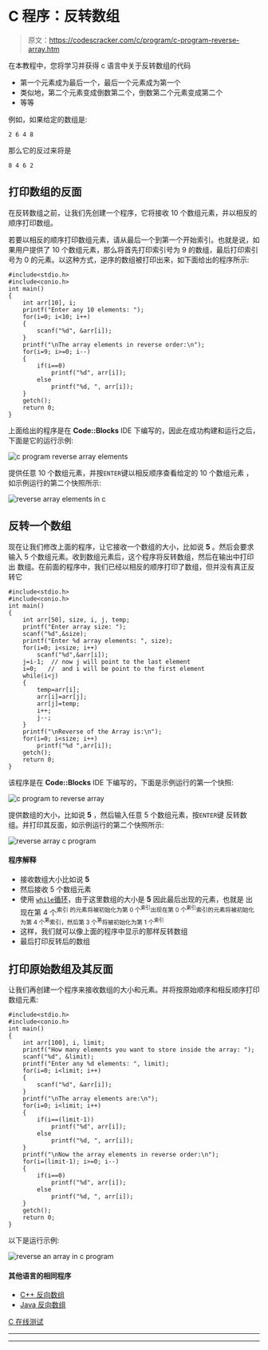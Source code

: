 # C 程序：反转数组

> 原文：<https://codescracker.com/c/program/c-program-reverse-array.htm>

在本教程中，您将学习并获得 c 语言中关于反转数组的代码

*   第一个元素成为最后一个，最后一个元素成为第一个
*   类似地，第二个元素变成倒数第二个，倒数第二个元素变成第二个
*   等等

例如，如果给定的数组是:

```
2 6 4 8
```

那么它的反过来将是

```
8 4 6 2
```

## 打印数组的反面

在反转数组之前，让我们先创建一个程序，它将接收 10 个数组元素，并以相反的顺序打印数组。

若要以相反的顺序打印数组元素，请从最后一个到第一个开始索引。也就是说，如果用户提供了 10 个数组元素，那么将首先打印索引号为 9 的数组，最后打印索引号为 0 的元素。以这种方式，逆序的数组被打印出来，如下面给出的程序所示:

```
#include<stdio.h>
#include<conio.h>
int main()
{
    int arr[10], i;
    printf("Enter any 10 elements: ");
    for(i=0; i<10; i++)
    {
        scanf("%d", &arr[i]);
    }
    printf("\nThe array elements in reverse order:\n");
    for(i=9; i>=0; i--)
    {
        if(i==0)
            printf("%d", arr[i]);
        else
            printf("%d, ", arr[i]);
    }
    getch();
    return 0;
}
```

上面给出的程序是在 **Code::Blocks** IDE 下编写的，因此在成功构建和运行之后，下面是它的运行示例:

![c program reverse array elements](img/4818f7819f17bf55d3f4f5b82b58c7cd.png)

提供任意 10 个数组元素，并按`ENTER`键以相反顺序查看给定的 10 个数组元素 ，如示例运行的第二个快照所示:

![reverse array elements in c](img/f0e38f97dc887a5711ef8ddfb3cf0f9a.png)

## 反转一个数组

现在让我们修改上面的程序，让它接收一个数组的大小，比如说 **5** 。然后会要求 输入 5 个数组元素。收到数组元素后，这个程序将反转数组，然后在输出中打印出 数组。在前面的程序中，我们已经以相反的顺序打印了数组，但并没有真正反转它

```
#include<stdio.h>
#include<conio.h>
int main()
{
    int arr[50], size, i, j, temp;
    printf("Enter array size: ");
    scanf("%d",&size);
    printf("Enter %d array elements: ", size);
    for(i=0; i<size; i++)
        scanf("%d",&arr[i]);
    j=i-1;  // now j will point to the last element
    i=0;   //  and i will be point to the first element
    while(i<j)
    {
        temp=arr[i];
        arr[i]=arr[j];
        arr[j]=temp;
        i++;
        j--;
    }
    printf("\nReverse of the Array is:\n");
    for(i=0; i<size; i++)
        printf("%d ",arr[i]);
    getch();
    return 0;
}
```

该程序是在 **Code::Blocks** IDE 下编写的，下面是示例运行的第一个快照:

![c program to reverse array](img/d02058279c8668fff21195b339060239.png)

提供数组的大小，比如说 **5** ，然后输入任意 5 个数组元素，按`ENTER`键 反转数组。并打印其反面，如示例运行的第二个快照所示:

![reverse array c program](img/522e19aa28918def2c74261a0c84e3ae.png)

#### 程序解释

*   接收数组大小比如说 **5**
*   然后接收 5 个数组元素
*   使用 [`while`循环](/c/c-while-loop.htm)，由于这里数组的大小是 **5** 因此最后出现的元素，也就是 出现在第 4 个<sup>索引 的元素将被初始化为第 0 个<sup>索引</sup>出现在第 0 个<sup>索引</sup>索引的元素将被初始化为第 4 个<sup>第</sup>索引，然后第 3 个<sup>第</sup>将被初始化为第 1 个<sup>索引</sup></sup>
*   这样，我们就可以像上面的程序中显示的那样反转数组
*   最后打印反转后的数组

## 打印原始数组及其反面

让我们再创建一个程序来接收数组的大小和元素。并将按原始顺序和相反顺序打印数组元素:

```
#include<stdio.h>
#include<conio.h>
int main()
{
    int arr[100], i, limit;
    printf("How many elements you want to store inside the array: ");
    scanf("%d", &limit);
    printf("Enter any %d elements: ", limit);
    for(i=0; i<limit; i++)
    {
        scanf("%d", &arr[i]);
    }
    printf("\nThe array elements are:\n");
    for(i=0; i<limit; i++)
    {
        if(i==(limit-1))
            printf("%d", arr[i]);
        else
            printf("%d, ", arr[i]);
    }
    printf("\nNow the array elements in reverse order:\n");
    for(i=(limit-1); i>=0; i--)
    {
        if(i==0)
            printf("%d", arr[i]);
        else
            printf("%d, ", arr[i]);
    }
    getch();
    return 0;
}
```

以下是运行示例:

![reverse an array in c program](img/73073f8780de84ecd3e8a83778d0fcde.png)

#### 其他语言的相同程序

*   [C++ 反向数组](/cpp/program/cpp-program-reverse-array.htm)
*   [Java 反向数组](/java/program/java-program-reverse-array.htm)

[C 在线测试](/exam/showtest.php?subid=2)

* * *

* * *